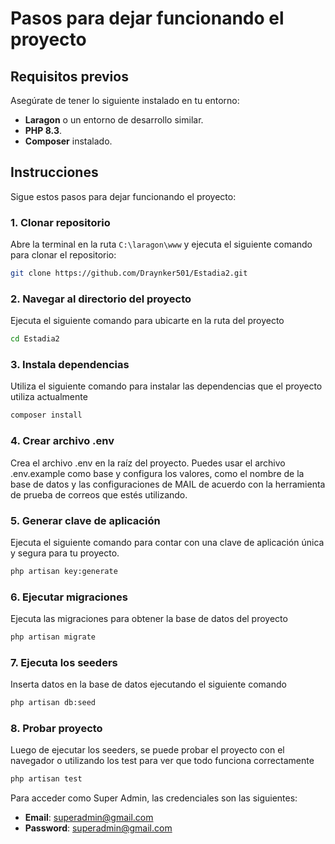 # Pasos para dejar funcionando el proyecto

## Requisitos previos

Asegúrate de tener lo siguiente instalado en tu entorno:

- **Laragon** o un entorno de desarrollo similar.
- **PHP 8.3**.
- **Composer** instalado.

## Instrucciones

Sigue estos pasos para dejar funcionando el proyecto:

### 1. Clonar repositorio

Abre la terminal en la ruta `C:\laragon\www` y ejecuta el siguiente comando para clonar el repositorio:

```bash
git clone https://github.com/Draynker501/Estadia2.git
```

### 2. Navegar al directorio del proyecto

Ejecuta el siguiente comando para ubicarte en la ruta del proyecto

```bash
cd Estadia2
```

### 3. Instala dependencias

Utiliza el siguiente comando para instalar las dependencias que el proyecto utiliza actualmente

```bash
composer install
```

### 4. Crear archivo .env

Crea el archivo .env en la raíz del proyecto. Puedes usar el archivo .env.example como base y configura los valores, como el nombre de la base de datos y las configuraciones de MAIL de acuerdo con la herramienta de prueba de correos que estés utilizando.

### 5. Generar clave de aplicación

Ejecuta el siguiente comando para contar con una clave de aplicación única y segura para tu proyecto.

```bash
php artisan key:generate
```

### 6. Ejecutar migraciones 

Ejecuta las migraciones para obtener la base de datos del proyecto

```bash
php artisan migrate
```

### 7. Ejecuta los seeders

Inserta datos en la base de datos ejecutando el siguiente comando

```bash
php artisan db:seed
```

### 8. Probar proyecto

Luego de ejecutar los seeders, se puede probar el proyecto con el navegador o utilizando los test para ver que todo funciona correctamente

```bash
php artisan test
```

Para acceder como Super Admin, las credenciales son las siguientes:

- **Email**: superadmin@gmail.com
- **Password**: superadmin@gmail.com
